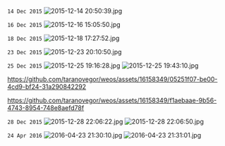 `14 Dec 2015`
![2015-12-14 20:50:39.jpg](IMG_20151214_205039.jpg)

`16 Dec 2015`
![2015-12-16 15:05:50.jpg](IMG_20151216_150550.jpg)

`18 Dec 2015`
![2015-12-18 17:27:52.jpg](IMG_20151218_172752.jpg)

`23 Dec 2015`
![2015-12-23 20:10:50.jpg](IMG_20151223_201050_HDR.jpg)

`25 Dec 2015`
![2015-12-25 19:16:28.jpg](IMG_20151225_191628.jpg)
![2015-12-25 19:43:10.jpg](IMG_20151225_194310.jpg)

https://github.com/taranovegor/weos/assets/16158349/05251f07-be00-4cd9-bf24-31a290842292

https://github.com/taranovegor/weos/assets/16158349/f1aebaae-9b56-4743-8954-748e8aefd78f

`28 Dec 2015`
![2015-12-28 22:06:22.jpg](IMG_20151228_220622_HDR.jpg)
![2015-12-28 22:06:50.jpg](IMG_20151228_220650_HDR.jpg)

`24 Apr 2016`
![2016-04-23 21:30:10.jpg](IMG_20160423_213010_HDR.jpg)
![2016-04-23 21:31:01.jpg](IMG_20160423_213101_HDR.jpg)
